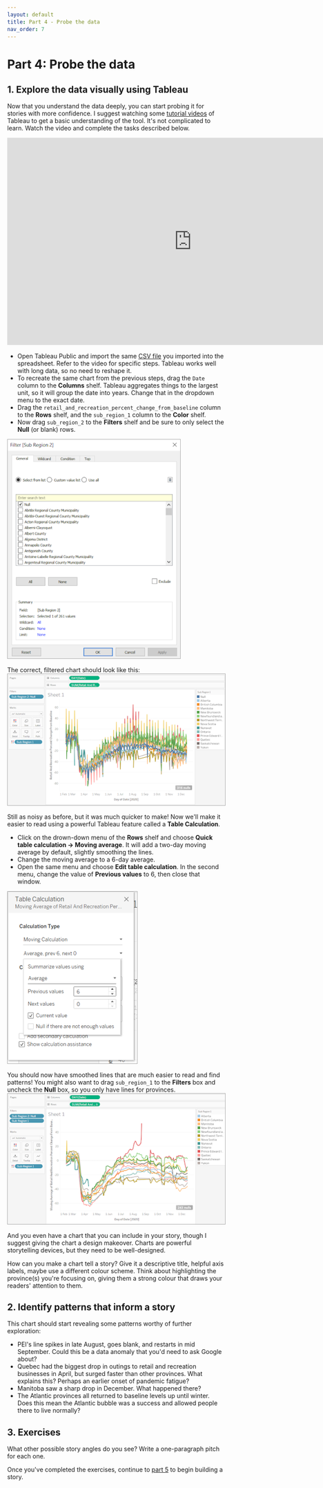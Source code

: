 ```yaml
---
layout: default
title: Part 4 - Probe the data
nav_order: 7
---
```


# Part 4: Probe the data

## 1. Explore the data visually using Tableau

Now that you understand the data deeply, you can start probing it for stories with more confidence. I suggest watching some [tutorial videos](https://public.tableau.com/en-us/s/resources) of Tableau to get a basic understanding of the tool. It's not complicated to learn. Watch the video and complete the tasks described below.

<iframe height="480" width="853" allowfullscreen frameborder=0 src="https://echo360.ca/media/e80cda6b-e45d-46e8-ba5a-e3cf8b91e269/public?autoplay=false&automute=false"></iframe>

* Open Tableau Public and import the same [CSV file](https://github.com/scds/data-driven-stories/raw/main/assets/data/2020_CA_Region_Mobility_Report.csv) you imported into the spreadsheet. Refer to the video for specific steps. Tableau works well with long data, so no need to reshape it. 
* To recreate the same chart from the previous steps, drag the ```Date``` column to the **Columns** shelf. Tableau aggregates things to the largest unit, so it will group the date into years. 
Change that in the dropdown menu to the exact date.
* Drag the ```retail_and_recreation_percent_change_from_baseline``` column to the **Rows** shelf, and the ```sub_region_1``` column to the **Color** shelf. 
* Now drag ```sub_region_2``` to the **Filters** shelf and be sure to only select the **Null** (or blank) rows.  
<img src="assets/img/tableau-filtering.png" alt="Tableau filtering window" width="400" style="border: 1px solid darkgrey">

The correct, filtered chart should look like this:  
<img src="assets/img/tableau-chart.png" alt="Tableau window showing line graphs" width="600" style="border: 1px solid darkgrey">

Still as noisy as before, but it was much quicker to make! Now we'll make it easier to read using a powerful Tableau feature called a **Table Calculation**.

* Click on the drown-down menu of the **Rows** shelf and choose **Quick table calculation -> Moving average**. It will add a two-day moving average by default, slightly smoothing the lines. 
* Change the moving average to a 6-day average.
* Open the same menu and choose **Edit table calculation**. In the second menu, change the value of **Previous values** to 6, then close that window.  
<img src="assets/img/tableau-table-calculation.png" alt="Tableau table calculation window" width="300" style="border: 1px solid darkgrey">

You should now have smoothed lines that are much easier to read and find patterns! You might also want to drag ```sub_region_1``` to the **Filters** box and uncheck the **Null** box, so you only have lines for provinces.  
<img src="assets/img/tableau-chart-clean.png" alt="Tableau window showing line graphs" width="600" style="border: 1px solid darkgrey">

And you even have a chart that you can include in your story, though I suggest giving the chart a design makeover. Charts are powerful storytelling devices, but they need to be well-designed.

How can you make a chart tell a story? Give it a descriptive title, helpful axis labels, maybe use a different colour scheme. Think about highlighting the province(s) you're focusing on, giving them a strong colour that draws your readers' attention to them.

## 2. Identify patterns that inform a story
This chart should start revealing some patterns worthy of further exploration:  
* PEI's line spikes in late August, goes blank, and restarts in mid September. Could this be a data anomaly that you'd need to ask Google about?
* Quebec had the biggest drop in outings to retail and recreation businesses in April, but surged faster than other provinces. What explains this? Perhaps an earlier onset of pandemic fatigue?
* Manitoba saw a sharp drop in December. What happened there?
* The Atlantic provinces all returned to baseline levels up until winter. Does this mean the Atlantic bubble was a success and allowed people there to live normally?

## 3. Exercises 
What other possible story angles do you see? Write a one-paragraph pitch for each one.


Once you've completed the exercises, continue to [part 5](part5) to begin building a story.
